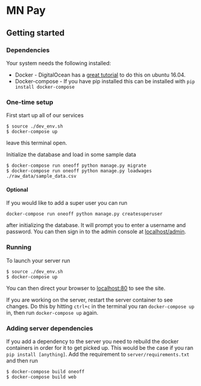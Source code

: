 # MN Pay #
## Getting started ##
### Dependencies ###
Your system needs the following installed:

- Docker - DigitalOcean has a [great tutorial](https://www.digitalocean.com/community/tutorials/how-to-install-and-use-docker-on-ubuntu-16-04) to do this on ubuntu 16.04.
- Docker-compose - If you have pip installed this can be installed with `pip install docker-compose`

### One-time setup ###
First start up all of our services
```
$ source ./dev_env.sh
$ docker-compose up
```
leave this terminal open.

Initialize the database and load in some sample data
```
$ docker-compose run oneoff python manage.py migrate
$ docker-compose run oneoff python manage.py loadwages ./raw_data/sample_data.csv
```

#### Optional ####
If you would like to add a super user you can run
```
docker-compose run oneoff python manage.py createsuperuser
```
after initializing the database. It will prompt you to enter a username and
password. You can then sign in to the admin console at
[localhost/admin](http://localhost/admin).


### Running ###
To launch your server run
```
$ source ./dev_env.sh
$ docker-compose up
```
You can then direct your browser to [localhost:80](http://localhost/) to see the site.

If you are working on the server, restart the server container to see changes.
Do this by hitting `ctrl+c` in the terminal you ran `docker-compose up` in,
then run `docker-compose up` again.

### Adding server dependencies ###
If you add a dependency to the server you need to rebuild the docker containers
in order for it to get picked up. This would be the case if you ran
`pip install [anything]`. Add the requirement to `server/requirements.txt`
and then run
```
$ docker-compose build oneoff
$ docker-compose build web
```
